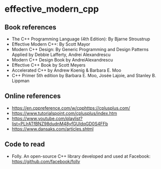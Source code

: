 # effective_modern_cpp

## Book references
* The C++ Programming Language (4th Edition): By Bjarne Stroustrup
* Effective Modern C++: By Scott Mayor
* Modern C++ Design: By Generic Programming and Design Patterns Applied by Debbie Lafferty, Andrei Alexandrescu
* Modern C++ Design Book by AndreiAlexandrescu
* Effective C++   Book by Scott Meyers
* Accelerated C++ by Andrew Koenig & Barbara E. Moo
* C++ Primer 5th edition by Barbara E. Moo, Josée Lajoie, and Stanley B. Lippman

## Online references
* https://en.cppreference.com/w/cpphttps://cplusplus.com/
* https://www.tutorialspoint.com/cplusplus/index.htm
* https://www.youtube.com/playlist?list=PLlrATfBNZ98dudnM48yfGUldqGD0S4FFb
* https://www.dansaks.com/articles.shtml


## Code to read
* Folly. An open-source C++ library developed and used at Facebook: https://github.com/facebook/folly
